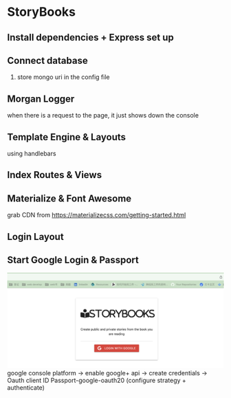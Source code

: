 # StoryBooks

## Install dependencies + Express set up

## Connect database

1. store mongo uri in the config file

## Morgan Logger

when there is a request to the page, it just shows down the console

## Template Engine & Layouts

using handlebars

## Index Routes & Views

## Materialize & Font Awesome

grab CDN from https://materializecss.com/getting-started.html

## Login Layout

## Start Google Login & Passport

<img src="loginPic.png">
google console platform -> enable google+ api -> create credentials -> Oauth client ID
Passport-google-oauth20 (configure strategy + authenticate)

